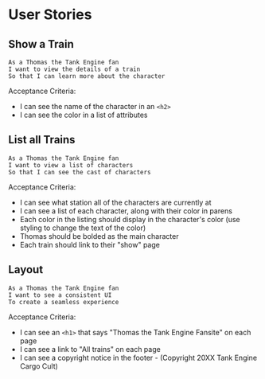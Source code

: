 # User Stories

## Show a Train

```no-highlight
As a Thomas the Tank Engine fan
I want to view the details of a train
So that I can learn more about the character
```

Acceptance Criteria:

- I can see the name of the character in an `<h2>`
- I can see the color in a list of attributes

## List all Trains

```no-highlight
As a Thomas the Tank Engine fan
I want to view a list of characters
So that I can see the cast of characters
```

Acceptance Criteria:

- I can see what station all of the characters are currently at
- I can see a list of each character, along with their color in parens
- Each color in the listing should display in the character's color (use styling to change the text of the color)
- Thomas should be bolded as the main character
- Each train should link to their "show" page

## Layout

```no-highlight
As a Thomas the Tank Engine fan
I want to see a consistent UI
To create a seamless experience
```

Acceptance Criteria:

- I can see an `<h1>` that says "Thomas the Tank Engine Fansite" on each page
- I can see a link to "All trains" on each page
- I can see a copyright notice in the footer - (Copyright 20XX Tank Engine Cargo Cult)

